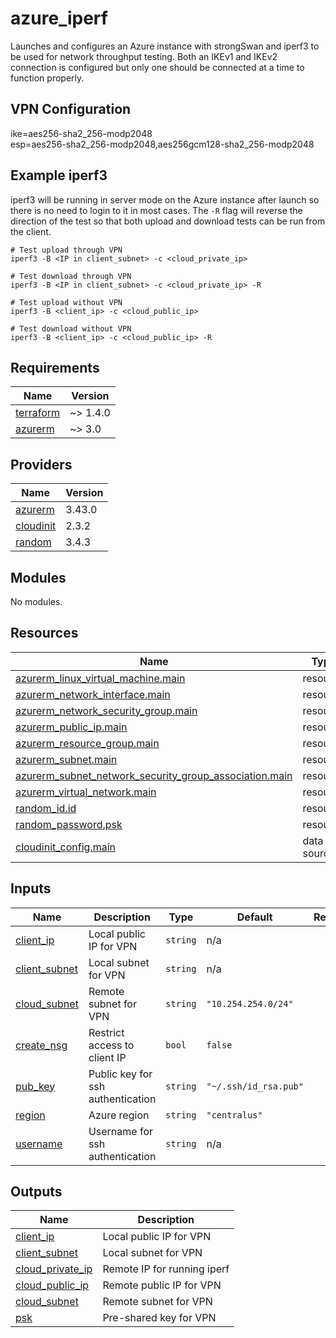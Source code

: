 <!-- BEGIN_TF_DOCS -->
# azure\_iperf

Launches and configures an Azure instance with strongSwan and iperf3 to be used
for network throughput testing.  Both an IKEv1 and IKEv2 connection is configured
but only one should be connected at a time to function properly.

## VPN Configuration

ike=aes256-sha2\_256-modp2048\
esp=aes256-sha2\_256-modp2048,aes256gcm128-sha2\_256-modp2048

## Example iperf3

iperf3 will be running in server mode on the Azure instance after launch so
there is no need to login to it in most cases. The `-R` flag will reverse
the direction of the test so that both upload and download tests can be run
from the client.

```
# Test upload through VPN
iperf3 -B <IP in client_subnet> -c <cloud_private_ip>

# Test download through VPN
iperf3 -B <IP in client_subnet> -c <cloud_private_ip> -R

# Test upload without VPN
iperf3 -B <client_ip> -c <cloud_public_ip>

# Test download without VPN
iperf3 -B <client_ip> -c <cloud_public_ip> -R
```

## Requirements

| Name | Version |
|------|---------|
| <a name="requirement_terraform"></a> [terraform](#requirement\_terraform) | ~> 1.4.0 |
| <a name="requirement_azurerm"></a> [azurerm](#requirement\_azurerm) | ~> 3.0 |

## Providers

| Name | Version |
|------|---------|
| <a name="provider_azurerm"></a> [azurerm](#provider\_azurerm) | 3.43.0 |
| <a name="provider_cloudinit"></a> [cloudinit](#provider\_cloudinit) | 2.3.2 |
| <a name="provider_random"></a> [random](#provider\_random) | 3.4.3 |

## Modules

No modules.

## Resources

| Name | Type |
|------|------|
| [azurerm_linux_virtual_machine.main](https://registry.terraform.io/providers/hashicorp/azurerm/latest/docs/resources/linux_virtual_machine) | resource |
| [azurerm_network_interface.main](https://registry.terraform.io/providers/hashicorp/azurerm/latest/docs/resources/network_interface) | resource |
| [azurerm_network_security_group.main](https://registry.terraform.io/providers/hashicorp/azurerm/latest/docs/resources/network_security_group) | resource |
| [azurerm_public_ip.main](https://registry.terraform.io/providers/hashicorp/azurerm/latest/docs/resources/public_ip) | resource |
| [azurerm_resource_group.main](https://registry.terraform.io/providers/hashicorp/azurerm/latest/docs/resources/resource_group) | resource |
| [azurerm_subnet.main](https://registry.terraform.io/providers/hashicorp/azurerm/latest/docs/resources/subnet) | resource |
| [azurerm_subnet_network_security_group_association.main](https://registry.terraform.io/providers/hashicorp/azurerm/latest/docs/resources/subnet_network_security_group_association) | resource |
| [azurerm_virtual_network.main](https://registry.terraform.io/providers/hashicorp/azurerm/latest/docs/resources/virtual_network) | resource |
| [random_id.id](https://registry.terraform.io/providers/hashicorp/random/latest/docs/resources/id) | resource |
| [random_password.psk](https://registry.terraform.io/providers/hashicorp/random/latest/docs/resources/password) | resource |
| [cloudinit_config.main](https://registry.terraform.io/providers/hashicorp/cloudinit/latest/docs/data-sources/config) | data source |

## Inputs

| Name | Description | Type | Default | Required |
|------|-------------|------|---------|:--------:|
| <a name="input_client_ip"></a> [client\_ip](#input\_client\_ip) | Local public IP for VPN | `string` | n/a | yes |
| <a name="input_client_subnet"></a> [client\_subnet](#input\_client\_subnet) | Local subnet for VPN | `string` | n/a | yes |
| <a name="input_cloud_subnet"></a> [cloud\_subnet](#input\_cloud\_subnet) | Remote subnet for VPN | `string` | `"10.254.254.0/24"` | no |
| <a name="input_create_nsg"></a> [create\_nsg](#input\_create\_nsg) | Restrict access to client IP | `bool` | `false` | no |
| <a name="input_pub_key"></a> [pub\_key](#input\_pub\_key) | Public key for ssh authentication | `string` | `"~/.ssh/id_rsa.pub"` | no |
| <a name="input_region"></a> [region](#input\_region) | Azure region | `string` | `"centralus"` | no |
| <a name="input_username"></a> [username](#input\_username) | Username for ssh authentication | `string` | n/a | yes |

## Outputs

| Name | Description |
|------|-------------|
| <a name="output_client_ip"></a> [client\_ip](#output\_client\_ip) | Local public IP for VPN |
| <a name="output_client_subnet"></a> [client\_subnet](#output\_client\_subnet) | Local subnet for VPN |
| <a name="output_cloud_private_ip"></a> [cloud\_private\_ip](#output\_cloud\_private\_ip) | Remote IP for running iperf |
| <a name="output_cloud_public_ip"></a> [cloud\_public\_ip](#output\_cloud\_public\_ip) | Remote public IP for VPN |
| <a name="output_cloud_subnet"></a> [cloud\_subnet](#output\_cloud\_subnet) | Remote subnet for VPN |
| <a name="output_psk"></a> [psk](#output\_psk) | Pre-shared key for VPN |
<!-- END_TF_DOCS -->